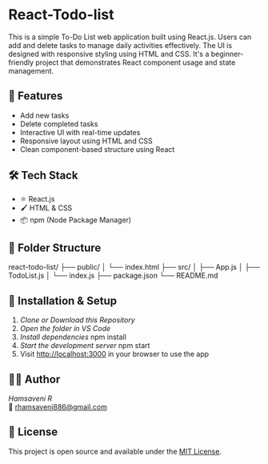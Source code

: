 # React-Todo-list
This is a simple To-Do List web application built using React.js. Users can add and delete tasks to manage daily activities effectively. The UI is designed with responsive styling using HTML and CSS. It's a beginner-friendly project that demonstrates React component usage and state management.

## 🚀 Features

- Add new tasks
- Delete completed tasks
- Interactive UI with real-time updates
- Responsive layout using HTML and CSS
- Clean component-based structure using React

## 🛠 Tech Stack

- ⚛ React.js
- 🖌 HTML & CSS
- 📦 npm (Node Package Manager)

## 📁 Folder Structure

react-todo-list/
├── public/
│ └── index.html
├── src/
│ ├── App.js
│ ├── TodoList.js
│ └── index.js
├── package.json
└── README.md

## 🔧 Installation & Setup

1. *Clone or Download this Repository*
2. *Open the folder in VS Code*
3. *Install dependencies*
         npm install
4. *Start the development server*
          npm start
5. Visit [http://localhost:3000](http://localhost:3000) in your browser to use the app


## 🙋‍♀ Author

*Hamsaveni R*  
📧 rhamsaveni886@gmail.com  

## 📄 License

This project is open source and available under the [MIT License](LICENSE).
